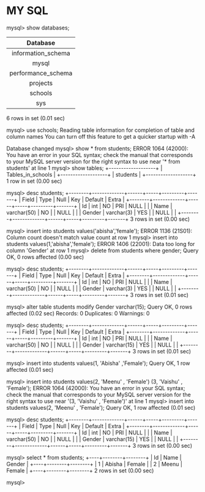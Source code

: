 # MY SQL
mysql> show databases;

| Database           |
|:------------------:|
| information_schema |
| mysql              |
| performance_schema |
| projects           |
| schools            |
| sys                |

6 rows in set (0.01 sec)

mysql> use schools;
Reading table information for completion of table and column names
You can turn off this feature to get a quicker startup with -A

Database changed
mysql> show * from students;
ERROR 1064 (42000): You have an error in your SQL syntax; check the manual that corresponds to your MySQL server version for the right syntax to use near '* from students' at line 1
mysql> show tables;
+-------------------+
| Tables_in_schools |
+-------------------+
| students          |
+-------------------+
1 row in set (0.00 sec)

mysql> desc students;
+--------+-------------+------+-----+---------+-------+
| Field  | Type        | Null | Key | Default | Extra |
+--------+-------------+------+-----+---------+-------+
| Id     | int         | NO   | PRI | NULL    |       |
| Name   | varchar(50) | NO   |     | NULL    |       |
| Gender | varchar(3)  | YES  |     | NULL    |       |
+--------+-------------+------+-----+---------+-------+
3 rows in set (0.00 sec)

mysql> insert into students values('abisha','female');
ERROR 1136 (21S01): Column count doesn't match value count at row 1
mysql> insert into students values(1,'abisha','female');
ERROR 1406 (22001): Data too long for column 'Gender' at row 1
mysql> delete from students where gender;
Query OK, 0 rows affected (0.00 sec)

mysql> desc students;
+--------+-------------+------+-----+---------+-------+
| Field  | Type        | Null | Key | Default | Extra |
+--------+-------------+------+-----+---------+-------+
| Id     | int         | NO   | PRI | NULL    |       |
| Name   | varchar(50) | NO   |     | NULL    |       |
| Gender | varchar(3)  | YES  |     | NULL    |       |
+--------+-------------+------+-----+---------+-------+
3 rows in set (0.01 sec)

mysql> alter table students modify Gender varchar(15);
Query OK, 0 rows affected (0.02 sec)
Records: 0  Duplicates: 0  Warnings: 0

mysql> desc students;
+--------+-------------+------+-----+---------+-------+
| Field  | Type        | Null | Key | Default | Extra |
+--------+-------------+------+-----+---------+-------+
| Id     | int         | NO   | PRI | NULL    |       |
| Name   | varchar(50) | NO   |     | NULL    |       |
| Gender | varchar(15) | YES  |     | NULL    |       |
+--------+-------------+------+-----+---------+-------+
3 rows in set (0.01 sec)

mysql> insert into students values(1, 'Abisha' ,'Female');
Query OK, 1 row affected (0.01 sec)

mysql> insert into students values(2, 'Meenu' , 'Female') (3, 'Vaishu' , 'Female');
ERROR 1064 (42000): You have an error in your SQL syntax; check the manual that corresponds to your MySQL server version for the right syntax to use near '(3, 'Vaishu' , 'Female')' at line 1
mysql> insert into students values(2, 'Meenu' , 'Female');
Query OK, 1 row affected (0.01 sec)

mysql> desc students;
+--------+-------------+------+-----+---------+-------+
| Field  | Type        | Null | Key | Default | Extra |
+--------+-------------+------+-----+---------+-------+
| Id     | int         | NO   | PRI | NULL    |       |
| Name   | varchar(50) | NO   |     | NULL    |       |
| Gender | varchar(15) | YES  |     | NULL    |       |
+--------+-------------+------+-----+---------+-------+
3 rows in set (0.00 sec)

mysql> select * from students;
+----+--------+--------+
| Id | Name   | Gender |
+----+--------+--------+
|  1 | Abisha | Female |
|  2 | Meenu  | Female |
+----+--------+--------+
2 rows in set (0.00 sec)

mysql> 
